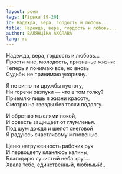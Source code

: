```yaml
---
layout: poem
tags: [Лірыка 19-20]
id: Надежда, вера, гордость и любовь...
title: Надежда, вера, гордость и любовь...
author: ВАЛЯНЦІНА АКОЛАВА
lang: ru
---
```



Надежда, вера, гордость и любовь...  
Прости мне, молодость, признанье жизни:  
Теперь я понимаю все, но вновь  
Судьбы не принимаю укоризну.  

Я не виню ни дружбы пустоту,  
Ни горечи разлуки — что в том толку?  
Приемлю лишь я жизни красоту,  
Смотрю на звезды без тоски подолгу.  

И обретаю мыслями покой,  
И совесть защищает от глумленья.  
Под шум дождя и шепот снеговой  
Я радуюсь счастливому мгновенью.  

Ценю натруженность рабочих рук  
И первоцвету кланяюсь калины,  
Благодарю лучистый неба круг...  
Хвала тебе, единственный, любимый!..  
